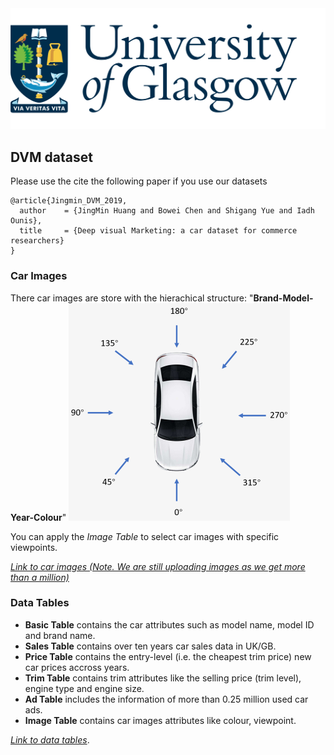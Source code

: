 <img src="https://github.com/DeepVisualMarketing/DeepVisualMarketing.github.io/blob/master/uni_glasgow_logo.png?raw=true" width="600" >


## DVM dataset





Please use the cite the following paper if you use our datasets
```
@article{Jingmin_DVM_2019,
  author    = {JingMin Huang and Bowei Chen and Shigang Yue and Iadh Ounis},
  title     = {Deep visual Marketing: a car dataset for commerce researchers}
}
```

### Car Images
There car images are store with the hierachical structure: "**Brand-Model-Year-Colour**"
![Viewpoints](https://github.com/DeepVisualMarketing/DeepVisualMarketing.github.io/blob/master/viewpointsl.png?raw=true)

You can apply the _Image Table_ to select car images with specific viewpoints.

[_Link to car images (Note. We are still uploading images as we get more than a million)_](https://www.dropbox.com/sh/b4jvpy0bf9s65x6/AAAhfQ_yDW6Y_Wu--90Vap6Ha?dl=0)

### Data Tables

*   **Basic Table** contains the car attributes such as model name, model ID and brand name. 
*   **Sales Table** contains over ten years car sales data in UK/GB.
*   **Price Table** contains the entry-level (i.e. the cheapest trim price) new car prices accross years.
*   **Trim Table** contains trim attributes like the selling price (trim level), engine type and engine size.
*   **Ad Table** includes the information of more than 0.25 million used car ads.
*   **Image Table** contains car images attributes like colour, viewpoint. 

[_Link to data tables_](https://www.dropbox.com/sh/lz2bzvdr1h5bp3k/AACRI9QS9ZISryHfdsFJzLSZa?dl=0).










